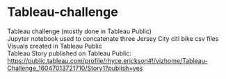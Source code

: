 # Tableau-challenge
Tableau challenge (mostly done in Tableau Public)  
Jupyter notebook used to concatenate three Jersey City citi bike csv files  
Visuals created in Tableau Public  
Tableau Story published on Tableau Public: https://public.tableau.com/profile/rhyce.erickson#!/vizhome/Tableau-Challenge_16047013721710/Story1?publish=yes

